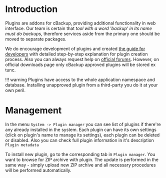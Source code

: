 # Introduction

Plugins are addons for cBackup, providing additional functionality in web interface. Our team is certain that _tool with a word 'backup' in its name must do backups_, therefore services aside from the primary one should be moved to separate packages.

We do encourage development of plugins and created [the guide for developers](../contributors-guide/plugins.md) with detailed step-by-step explanation for plugin creation process. Also you can always request help on [official forums](http://cbackup.me/forum). However, on official downloads page only cBackup approved plugins will be stored ex tunc.

!!! warning
    Plugins have access to the whole application namespace and database. Installing unapproved plugin from a third-party you do it at your own peril.   

# Management

In the menu `System -> Plugin manager` you can see list of plugins if there're any already installed in the system. Each plugin can have its own settings (click on plugin's name to manage its settings), each plugin can be deleted or disabled. Also you can check full plugin information in it's description `Plugin metadata`

To install new plugin, go to the corresponding tab in `Plugin manager`. You want to browse for ZIP archive with plugin. The update is performed in the same way - simply upload new ZIP archive and all necessary procedures will be performed automatically.
